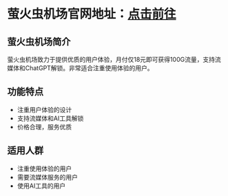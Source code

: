 # 萤火虫机场官网地址：[点击前往](https://url.gogogomiao.one/QYTN)

## 萤火虫机场简介
萤火虫机场致力于提供优质的用户体验，月付仅18元即可获得100G流量，支持流媒体和ChatGPT解锁。非常适合注重使用体验的用户。

## 功能特点
- 注重用户体验的设计
- 支持流媒体和AI工具解锁
- 价格合理，服务优质

## 适用人群
- 注重使用体验的用户
- 需要流媒体服务的用户
- 使用AI工具的用户